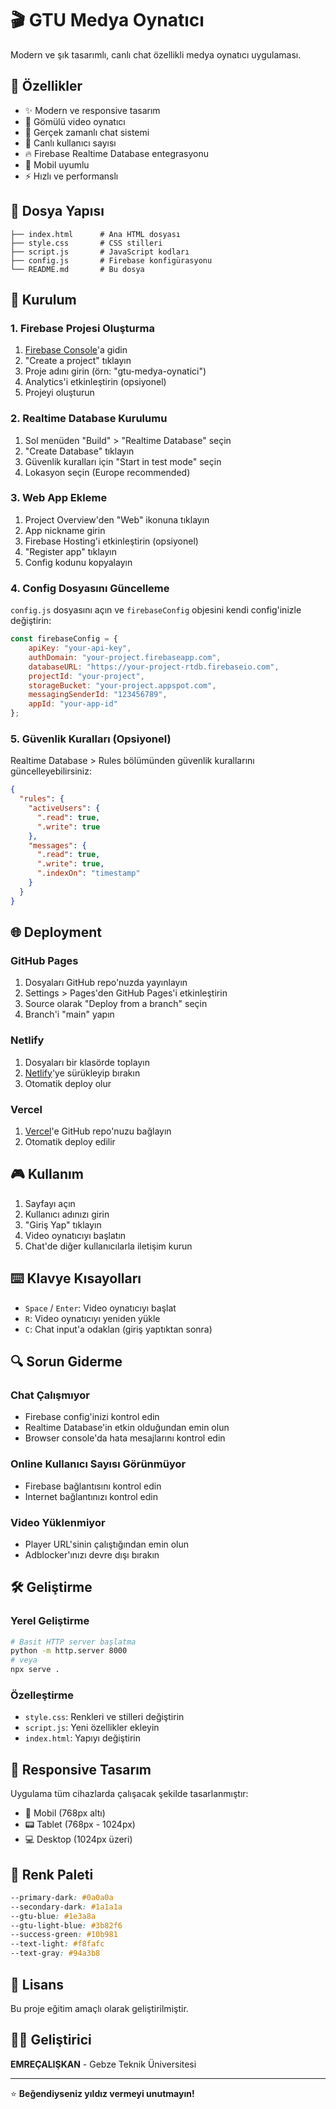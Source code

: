# 🎬 GTU Medya Oynatıcı

Modern ve şık tasarımlı, canlı chat özellikli medya oynatıcı uygulaması.

## 🚀 Özellikler

- ✨ Modern ve responsive tasarım
- 🎥 Gömülü video oynatıcı
- 💬 Gerçek zamanlı chat sistemi
- 👥 Canlı kullanıcı sayısı
- 🔥 Firebase Realtime Database entegrasyonu
- 📱 Mobil uyumlu
- ⚡ Hızlı ve performanslı

## 📁 Dosya Yapısı

```
├── index.html      # Ana HTML dosyası
├── style.css       # CSS stilleri
├── script.js       # JavaScript kodları
├── config.js       # Firebase konfigürasyonu
└── README.md       # Bu dosya
```

## 🔧 Kurulum

### 1. Firebase Projesi Oluşturma

1. [Firebase Console](https://console.firebase.google.com)'a gidin
2. "Create a project" tıklayın
3. Proje adını girin (örn: "gtu-medya-oynatici")
4. Analytics'i etkinleştirin (opsiyonel)
5. Projeyi oluşturun

### 2. Realtime Database Kurulumu

1. Sol menüden "Build" > "Realtime Database" seçin
2. "Create Database" tıklayın
3. Güvenlik kuralları için "Start in test mode" seçin
4. Lokasyon seçin (Europe recommended)

### 3. Web App Ekleme

1. Project Overview'den "Web" ikonuna tıklayın
2. App nickname girin
3. Firebase Hosting'i etkinleştirin (opsiyonel)
4. "Register app" tıklayın
5. Config kodunu kopyalayın

### 4. Config Dosyasını Güncelleme

`config.js` dosyasını açın ve `firebaseConfig` objesini kendi config'inizle değiştirin:

```javascript
const firebaseConfig = {
    apiKey: "your-api-key",
    authDomain: "your-project.firebaseapp.com",
    databaseURL: "https://your-project-rtdb.firebaseio.com",
    projectId: "your-project",
    storageBucket: "your-project.appspot.com",
    messagingSenderId: "123456789",
    appId: "your-app-id"
};
```

### 5. Güvenlik Kuralları (Opsiyonel)

Realtime Database > Rules bölümünden güvenlik kurallarını güncelleyebilirsiniz:

```json
{
  "rules": {
    "activeUsers": {
      ".read": true,
      ".write": true
    },
    "messages": {
      ".read": true,
      ".write": true,
      ".indexOn": "timestamp"
    }
  }
}
```

## 🌐 Deployment

### GitHub Pages
1. Dosyaları GitHub repo'nuzda yayınlayın
2. Settings > Pages'den GitHub Pages'i etkinleştirin
3. Source olarak "Deploy from a branch" seçin
4. Branch'i "main" yapın

### Netlify
1. Dosyaları bir klasörde toplayın
2. [Netlify](https://netlify.com)'ye sürükleyip bırakın
3. Otomatik deploy olur

### Vercel
1. [Vercel](https://vercel.com)'e GitHub repo'nuzu bağlayın
2. Otomatik deploy edilir

## 🎮 Kullanım

1. Sayfayı açın
2. Kullanıcı adınızı girin
3. "Giriş Yap" tıklayın
4. Video oynatıcıyı başlatın
5. Chat'de diğer kullanıcılarla iletişim kurun

## ⌨️ Klavye Kısayolları

- `Space` / `Enter`: Video oynatıcıyı başlat
- `R`: Video oynatıcıyı yeniden yükle  
- `C`: Chat input'a odaklan (giriş yaptıktan sonra)

## 🔍 Sorun Giderme

### Chat Çalışmıyor
- Firebase config'inizi kontrol edin
- Realtime Database'in etkin olduğundan emin olun
- Browser console'da hata mesajlarını kontrol edin

### Online Kullanıcı Sayısı Görünmüyor
- Firebase bağlantısını kontrol edin
- Internet bağlantınızı kontrol edin

### Video Yüklenmiyor
- Player URL'sinin çalıştığından emin olun
- Adblocker'ınızı devre dışı bırakın

## 🛠️ Geliştirme

### Yerel Geliştirme
```bash
# Basit HTTP server başlatma
python -m http.server 8000
# veya
npx serve .
```

### Özelleştirme
- `style.css`: Renkleri ve stilleri değiştirin
- `script.js`: Yeni özellikler ekleyin
- `index.html`: Yapıyı değiştirin

## 📱 Responsive Tasarım

Uygulama tüm cihazlarda çalışacak şekilde tasarlanmıştır:
- 📱 Mobil (768px altı)
- 📟 Tablet (768px - 1024px)
- 💻 Desktop (1024px üzeri)

## 🎨 Renk Paleti

```css
--primary-dark: #0a0a0a
--secondary-dark: #1a1a1a
--gtu-blue: #1e3a8a
--gtu-light-blue: #3b82f6
--success-green: #10b981
--text-light: #f8fafc
--text-gray: #94a3b8
```

## 📄 Lisans

Bu proje eğitim amaçlı olarak geliştirilmiştir.

## 👨‍💻 Geliştirici

**EMREÇALIŞKAN** - Gebze Teknik Üniversitesi

---

⭐ **Beğendiyseniz yıldız vermeyi unutmayın!**